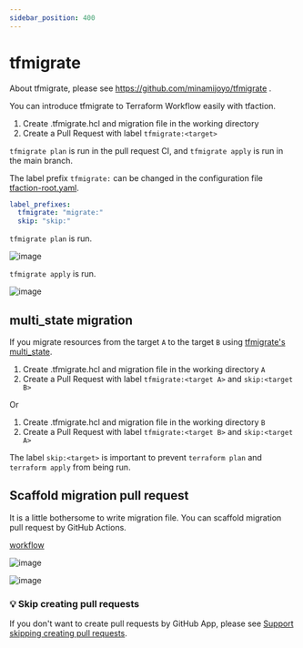 ```yaml
---
sidebar_position: 400
---
```


# tfmigrate

About tfmigrate, please see https://github.com/minamijoyo/tfmigrate .

You can introduce tfmigrate to Terraform Workflow easily with tfaction.

1. Create .tfmigrate.hcl and migration file in the working directory
1. Create a Pull Request with label `tfmigrate:<target>`

`tfmigrate plan` is run in the pull request CI, and `tfmigrate apply` is run in the main branch.

The label prefix `tfmigrate:` can be changed in the configuration file [tfaction-root.yaml](/config/tfaction-root-yaml).

```yaml
label_prefixes:
  tfmigrate: "migrate:"
  skip: "skip:"
```

`tfmigrate plan` is run.

![image](https://user-images.githubusercontent.com/13323303/150029520-fd3aac78-d76a-41ee-9df0-a7fc02fb12b7.png)

`tfmigrate apply` is run.

![image](https://user-images.githubusercontent.com/13323303/150029697-316218e0-cb1e-4a8d-ad5c-0c12e1cb68dc.png)

## multi_state migration

If you migrate resources from the target `A` to the target `B` using [tfmigrate's multi_state](https://github.com/minamijoyo/tfmigrate#multi_state-mv).

1. Create .tfmigrate.hcl and migration file in the working directory `A`
1. Create a Pull Request with label `tfmigrate:<target A>` and `skip:<target B>`

Or

1. Create .tfmigrate.hcl and migration file in the working directory `B`
1. Create a Pull Request with label `tfmigrate:<target B>` and `skip:<target A>`

The label `skip:<target>` is important to prevent `terraform plan` and `terraform apply` from being run.

## Scaffold migration pull request

It is a little bothersome to write migration file.
You can scaffold migration pull request by GitHub Actions.

[workflow](https://github.com/suzuki-shunsuke/tfaction-example/blob/main/.github/workflows/scaffold-tfmigrate.yaml)

![image](https://user-images.githubusercontent.com/13323303/154389701-737050cf-beca-4754-9852-76986e4ebf21.png)

![image](https://user-images.githubusercontent.com/13323303/154388296-420b421e-1940-446a-a8e1-95d2b4f3f782.png)

### :bulb: Skip creating pull requests

If you don't want to create pull requests by GitHub App, please see [Support skipping creating pull requests](skip-creating-pr.md).
